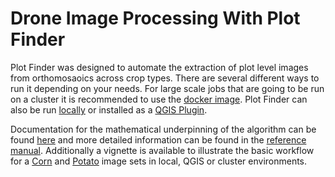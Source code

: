 Drone Image Processing With Plot Finder
========

Plot Finder was designed to automate the extraction of plot level images from orthomosaoics across crop types. There are several different ways to run it depending on your needs. For large scale jobs that are going to be run on a cluster it is recommended to use the [docker image](https://ldelab2.github.io/Plot_Finder/Plot_Finder_Docker_Install.html). Plot Finder can also be run [locally](https://ldelab2.github.io/Plot_Finder/Plot_Finder_Local_Install.html) or installed as a [QGIS Plugin](https://ldelab2.github.io/Plot_Finder/Plot_Finder_QGIS_Install.html).

Documentation for the mathematical underpinning of the algorithm can be found [here](https://ldelab2.github.io/Plot_Finder/Plot_finder_Description.html) and more detailed information can be found in the [reference manual](https://ldelab2.github.io/Plot_Finder/Plot_Finder_Documentation.pdf). Additionally a vignette is available to illustrate the basic workflow for a [Corn](https://ldelab2.github.io/Plot_Finder/Plot_Finder_Corn_Vignette.html) and [Potato](https://ldelab2.github.io/Plot_Finder/Plot_Finder_Potato_Vignette.html) image sets in local, QGIS or cluster environments. 